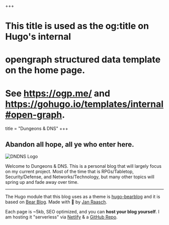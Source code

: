 +++
# This title is used as the og:title on Hugo's internal
# opengraph structured data template on the home page.
# See https://ogp.me/ and https://gohugo.io/templates/internal#open-graph.
title = "Dungeons & DNS"
+++

## Abandon all hope, all ye who enter here.

![DNDNS Logo](/.netlify/images?url=/static/images/dndns-f.png)

Welcome to Dungeons & DNS. This is a personal blog that will largely focus on my current project. Most of the time that is RPGs/Tabletop, Security/Defense, and Networks/Technology, but many other topics will spring up and fade away over time.

---

The Hugo module that this blog uses as a theme is [hugo-bearblog](https://github.com/janraasch/hugo-bearblog) and it is based on [Bear Blog](https://bearblog.dev/). Made with 💟 by [Jan Raasch](https://www.janraasch.com).

Each page is ~5kb, SEO optimized, and you can **host your blog yourself**. I am hosting it "serverless" via [Netlify](https://www.netlify.com/) & a [GitHub Repo](https://github.com/nap01/blog).
